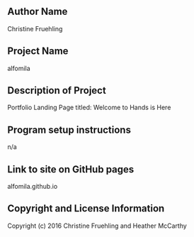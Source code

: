 ## Author Name

Christine Fruehling

## Project Name

alfomila

## Description of Project

Portfolio Landing Page titled: Welcome to Hands is Here

## Program setup instructions

n/a

## Link to site on GitHub pages

alfomila.github.io

## Copyright and License Information

Copyright (c) 2016 Christine Fruehling and Heather McCarthy
